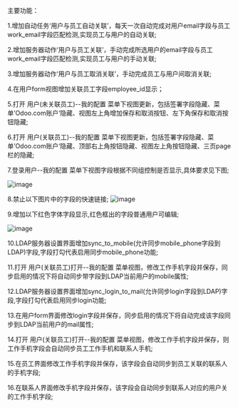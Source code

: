 主要功能：

1.增加自动任务‘用户与员工自动关联’，每天一次自动完成对用户email字段与员工work_email字段匹配检测,实现员工与用户的自动关联;

2.增加服务器动作‘用户与员工关联’，手动完成所选用户的email字段与员工work_email字段匹配检测,实现员工与用户的手动关联;

3.增加服务器动作‘用户与员工取消关联’，手动完成员工与用户间取消关联;

4.在用户form视图增加关联员工字段employee_id显示；

5.打开 用户(未关联员工)--我的配置 菜单下视图更新，包括签署字段隐藏、菜单’Odoo.com账户‘隐藏、视图左上角增加保存和取消按钮、左下角保存和取消按钮隐藏;

6.打开 用户(关联员工)--我的配置 菜单下视图更新，包括签署字段隐藏、菜单’Odoo.com账户‘隐藏、顶部右上角按钮隐藏、视图左上角按钮隐藏、三页page栏的隐藏;

7.登录用户--我的配置 菜单下视图字段根据不同组控制是否显示,具体要求见下图;

![image](https://github.com/user-attachments/assets/84cbe543-c2ae-4914-b047-342afbaebd8e)

8.禁止以下图片中的字段的快速链接;
![image](https://github.com/user-attachments/assets/b1aa86f0-d5e4-40eb-97dc-d2fe3b0d89a9)

9.增加以下红色字体字段显示,红色框出的字段普通用户可编辑;

![image](https://github.com/user-attachments/assets/4b1deca0-6003-444a-89d7-14644d33a41f)

10.LDAP服务器设置界面增加sync_to_mobile(允许同步mobile_phone字段到LDAP)字段,字段打勾代表启用同步mobile_phone功能;

11.打开 用户(关联员工)打开--我的配置 菜单视图，修改工作手机字段并保存，同步启用的情况下将自动同步带字段到LDAP当前用户的mobile属性;

12.LDAP服务器设置界面增加sync_login_to_mail(允许同步login字段到LDAP)字段,字段打勾代表启用同步login功能;

13.在用户form界面修改login字段并保存，同步启用的情况下将自动完成该字段同步到LDAP当前用户的mail属性;

14.打开 用户(关联员工)打开--我的配置 菜单视图，修改工作手机字段并保存，则工作手机字段会自动同步员工工作手机和联系人手机;

15.在员工界面修改工作手机字段并保存，该字段会自动同步到员工关联的联系人的手机字段;

16.在联系人界面修改手机字段并保存，该字段会自动同步到联系人对应的用户关的工作手机字段;


